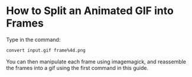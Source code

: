 # How to Split an Animated GIF into Frames

Type in the command:
``` bash
convert input.gif frame%4d.png
```

You can then manipulate each frame using imagemagick, and reassemble the frames into a gif using the first command in this guide.